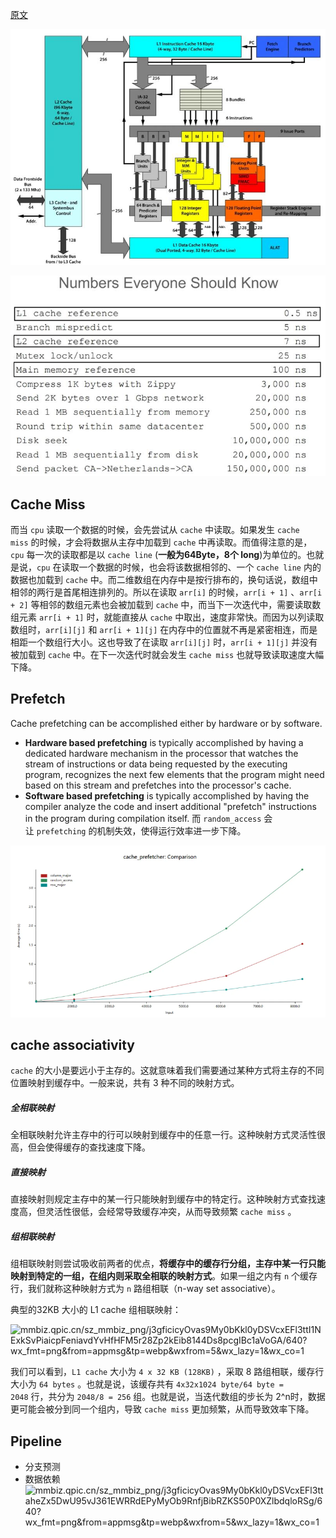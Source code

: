 [原文](https://mp.weixin.qq.com/s?__biz=MjM5ODYwMjI2MA==&mid=2649783116&idx=1&sn=c9ac909295a595759431ed5f93093ba9&chksm=becce83789bb6121102d2a621a425c7aac933f3221f1cf31b7c86f02c24e8c4d714a73d99fa2#rd)

![](../attachments/20240801171702.jpg)

![](attachments/20240802165658.jpg)

## Cache Miss

而当 `cpu` 读取一个数据的时候，会先尝试从 `cache` 中读取。如果发生 `cache miss` 的时候，才会将数据从主存中加载到 `cache` 中再读取。而值得注意的是，`cpu` 每一次的读取都是以 `cache line` (**一般为64Byte，8个 long**)为单位的。也就是说，`cpu` 在读取一个数据的时候，也会将该数据相邻的、一个 `cache line` 内的数据也加载到 `cache` 中。而二维数组在内存中是按行排布的，换句话说，数组中相邻的两行是首尾相连排列的。所以在读取 `arr[i]` 的时候，`arr[i + 1]` 、`arr[i + 2]` 等相邻的数组元素也会被加载到 `cache` 中，而当下一次迭代中，需要读取数组元素 `arr[i + 1]` 时，就能直接从 `cache` 中取出，速度非常快。而因为以列读取数组时，`arr[i][j]` 和 `arr[i + 1][j]` 在内存中的位置就不再是紧密相连，而是相距一个数组行大小。这也导致了在读取 `arr[i][j]` 时，`arr[i + 1][j]` 并没有被加载到 `cache` 中。在下一次迭代时就会发生 `cache miss` 也就导致读取速度大幅下降。

## Prefetch
Cache prefetching can be accomplished either by hardware or by software.

- **Hardware based prefetching** is typically accomplished by having a dedicated hardware mechanism in the processor that watches the stream of instructions or data being requested by the executing program, recognizes the next few elements that the program might need based on this stream and prefetches into the processor's cache.
- **Software based prefetching** is typically accomplished by having the compiler analyze the code and insert additional "prefetch" instructions in the program during compilation itself.
而 `random_access` 会让 `prefetching` 的机制失效，使得运行效率进一步下降。

![](attachments/Pasted%20image%2020240805104611.png)

## cache associativity

`cache` 的大小是要远小于主存的。这就意味着我们需要通过某种方式将主存的不同位置映射到缓存中。一般来说，共有 3 种不同的映射方式。

##### 全相联映射

全相联映射允许主存中的行可以映射到缓存中的任意一行。这种映射方式灵活性很高，但会使得缓存的查找速度下降。

##### 直接映射

直接映射则规定主存中的某一行只能映射到缓存中的特定行。这种映射方式查找速度高，但灵活性很低，会经常导致缓存冲突，从而导致频繁 `cache miss` 。

##### 组相联映射

组相联映射则尝试吸收前两者的优点，**将缓存中的缓存行分组，主存中某一行只能映射到特定的一组，在组内则采取全相联的映射方式**。如果一组之内有 `n` 个缓存行，我们就称这种映射方式为 `n` 路组相联（n-way set associative）。

典型的32KB 大小的 L1 cache 组相联映射：


![mmbiz.qpic.cn/sz\_mmbiz\_png/j3gficicyOvas9My0bKkl0yDSVcxEFl3ttI1NExkSvPiaicpFeniavdYvHfHFM5r28Zp2kEib8144Ds8pcgIBc1aVoGA/640?wx\_fmt=png&from=appmsg&tp=webp&wxfrom=5&wx\_lazy=1&wx\_co=1](https://mmbiz.qpic.cn/sz_mmbiz_png/j3gficicyOvas9My0bKkl0yDSVcxEFl3ttI1NExkSvPiaicpFeniavdYvHfHFM5r28Zp2kEib8144Ds8pcgIBc1aVoGA/640?wx_fmt=png&from=appmsg&tp=webp&wxfrom=5&wx_lazy=1&wx_co=1)

我们可以看到，`L1 cache` 大小为 `4 x 32 KB (128KB)` ，采取 8 路组相联，缓存行大小为 `64 bytes` 。也就是说，该缓存共有 `4x32x1024 byte/64 byte = 2048` 行，共分为 `2048/8 = 256` 组。也就是说，当迭代数组的步长为 2^n时，数据更可能会被分到同一个组内，导致 `cache miss` 更加频繁，从而导致效率下降。

## Pipeline
- 分支预测
- 数据依赖
![mmbiz.qpic.cn/sz\_mmbiz\_png/j3gficicyOvas9My0bKkl0yDSVcxEFl3ttaheZx5DwU95vJ361EWRRdEPyMyOb9RnfjBibRZKS50P0XZlbdqloRSg/640?wx\_fmt=png&from=appmsg&tp=webp&wxfrom=5&wx\_lazy=1&wx\_co=1](https://mmbiz.qpic.cn/sz_mmbiz_png/j3gficicyOvas9My0bKkl0yDSVcxEFl3ttaheZx5DwU95vJ361EWRRdEPyMyOb9RnfjBibRZKS50P0XZlbdqloRSg/640?wx_fmt=png&from=appmsg&tp=webp&wxfrom=5&wx_lazy=1&wx_co=1)